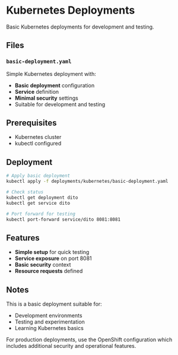 # Kubernetes Deployments

Basic Kubernetes deployments for development and testing.

## Files

### `basic-deployment.yaml`
Simple Kubernetes deployment with:
- **Basic deployment** configuration
- **Service** definition
- **Minimal security** settings
- Suitable for development and testing

## Prerequisites

- Kubernetes cluster
- kubectl configured

## Deployment

```bash
# Apply basic deployment
kubectl apply -f deployments/kubernetes/basic-deployment.yaml

# Check status
kubectl get deployment dito
kubectl get service dito

# Port forward for testing
kubectl port-forward service/dito 8081:8081
```

## Features

- **Simple setup** for quick testing
- **Service exposure** on port 8081
- **Basic security** context
- **Resource requests** defined

## Notes

This is a basic deployment suitable for:
- Development environments
- Testing and experimentation
- Learning Kubernetes basics

For production deployments, use the OpenShift configuration which includes additional security and operational features.
